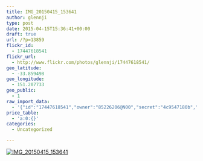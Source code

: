 ```yaml
---
title: IMG_20150415_153641
author: glennji
type: post
date: 2015-04-15T15:36:41+00:00
draft: true
url: /?p=13859
flickr_id:
  - 17447618541
flickr_url:
  - http://www.flickr.com/photos/glennji/17447618541/
geo_latitude:
  - -33.859498
geo_longitude:
  - 151.207733
geo_public:
  - 1
raw_import_data:
  - '{"id":"17447618541","owner":"85226206@N00","secret":"4c9547180b","server":"7665","farm":8,"title":"IMG_20150415_153641","ispublic":0,"isfriend":0,"isfamily":0,"description":{"_content":""},"dateupload":"1431161359","lastupdate":"1431161369","datetaken":"2015-04-15 15:36:41","datetakengranularity":"0","datetakenunknown":"0","ownername":"glennji","tags":"","machine_tags":"","originalsecret":"9cb7624136","originalformat":"jpg","latitude":"-33.859498","longitude":"151.207733","accuracy":"16","context":0,"place_id":"uyU97kpTVLseY.4z4g","woeid":"26198434","geo_is_family":0,"geo_is_friend":0,"geo_is_contact":0,"geo_is_public":0,"media":"photo","media_status":"ready","url_o":"https://farm8.staticflickr.com/7665/17447618541_9cb7624136_o.jpg","height_o":"4208","width_o":"3120"}'
price_table:
  - 'a:0:{}'
categories:
  - Uncategorized

---
```

<p class="flickr-image">
  <a href="http://www.flickr.com/photos/glennji/17447618541/" class="flickr-link"><img src="http://i0.wp.com/glennji.com/wp-content/uploads/2015/04/17447618541_9cb7624136_o.jpg?fit=1024%2C1024" width="" height="" alt="IMG_20150415_153641" class="keyring-img" /></a>
</p>

